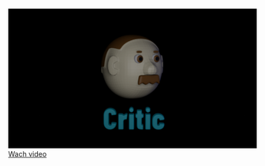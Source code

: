 ![This is an image](https://github.com/mpopovs/Critic/blob/main/hero.png?raw=true)
<a href="https://streamable.com/ny7kse" class="button danger">Wach video</a>

